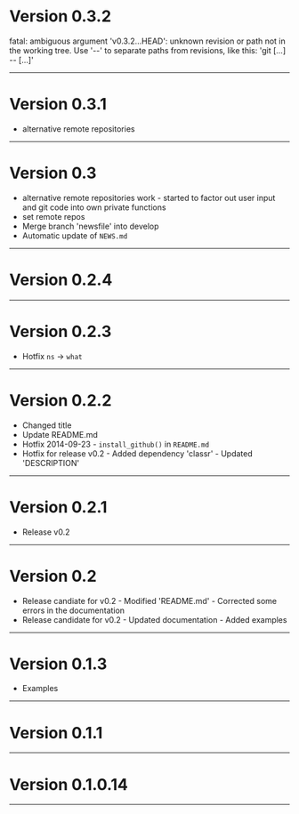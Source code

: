# Version 0.3.2
fatal: ambiguous argument 'v0.3.2...HEAD': unknown revision or path not in the working tree.
Use '--' to separate paths from revisions, like this:
'git <command> [<revision>...] -- [<file>...]'

----------

# Version 0.3.1
 - alternative remote repositories

----------

# Version 0.3
 - alternative remote repositories work - started to factor out user input and git code into own private functions
 - set remote repos
 - Merge branch 'newsfile' into develop
 - Automatic update of `NEWS.md`

----------

# Version 0.2.4

----------

# Version 0.2.3
 - Hotfix `ns` -> `what`

----------

# Version 0.2.2
 - Changed title
 - Update README.md
 - Hotfix 2014-09-23 - `install_github()` in `README.md`
 - Hotfix for release v0.2 - Added dependency 'classr' - Updated 'DESCRIPTION'

----------

# Version 0.2.1
 - Release v0.2

----------

# Version 0.2
 - Release candiate for v0.2 - Modified 'README.md' - Corrected some errors in the documentation
 - Release candidate for v0.2 - Updated documentation - Added examples

----------

# Version 0.1.3
 - Examples

----------

# Version 0.1.1

----------

# Version 0.1.0.14

----------




